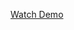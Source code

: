 [Watch Demo](https://github.com/entrv/fecamp/blob/master/%5B1%EB%B6%84%20%EB%93%A3%EA%B8%B0%5D%20%EA%B7%B8%EB%A6%BC%EC%B1%85%EC%9C%BC%EB%A1%9C%20%EC%9D%BC%EB%B3%B8%EC%96%B4%20%EA%B3%B5%EB%B6%80%ED%95%98%EA%B8%B0%20%E2%9D%98.mp4)
